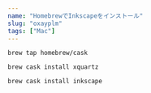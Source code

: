 ```yaml
---
name: "HomebrewでInkscapeをインストール"
slug: "oxayplm"
tags: ["Mac"]
---
```


```
brew tap homebrew/cask
```

```
brew cask install xquartz
```

```
brew cask install inkscape
```

